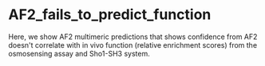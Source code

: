 # AF2_fails_to_predict_function
Here, we show AF2 multimeric predictions that shows confidence from AF2 doesn't correlate with in vivo function (relative enrichment scores) from the osmosensing assay and Sho1-SH3 system.
